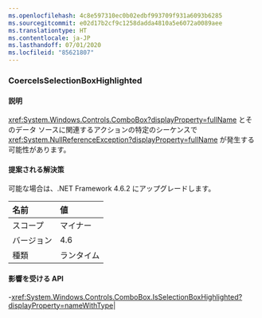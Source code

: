 ```yaml
---
ms.openlocfilehash: 4c8e597310ec0b02edbf993709f931a6093b6285
ms.sourcegitcommit: e02d17b2cf9c1258dadda4810a5e6072a0089aee
ms.translationtype: HT
ms.contentlocale: ja-JP
ms.lasthandoff: 07/01/2020
ms.locfileid: "85621807"
---
```

### <a name="coerceisselectionboxhighlighted"></a>CoerceIsSelectionBoxHighlighted

#### <a name="details"></a>説明

<xref:System.Windows.Controls.ComboBox?displayProperty=fullName> とそのデータ ソースに関連するアクションの特定のシーケンスで <xref:System.NullReferenceException?displayProperty=fullName> が発生する可能性があります。

#### <a name="suggestion"></a>提案される解決策

可能な場合は、.NET Framework 4.6.2 にアップグレードします。

| 名前    | 値       |
|:--------|:------------|
| スコープ   |マイナー|
|バージョン|4.6|
|種類|ランタイム

#### <a name="affected-apis"></a>影響を受ける API

-<xref:System.Windows.Controls.ComboBox.IsSelectionBoxHighlighted?displayProperty=nameWithType></li></ul>|
